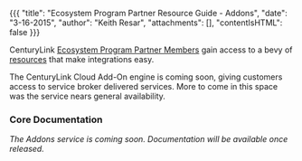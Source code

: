 {{{
  "title": "Ecosystem Program Partner Resource Guide - Addons",
  "date": "3-16-2015",
  "author": "Keith Resar",
  "attachments": [],
  "contentIsHTML": false
}}}



CenturyLink [Ecosystem Program Partner Members](centurylink-cloud-ecosystem-program-guide.md) gain access to a bevy of [resources](ecosystem-program-resources.md) that make integrations easy.

The CenturyLink Cloud Add-On engine is coming soon, giving customers access to service broker delivered services.  More to come in this space was the service nears general availability.

### Core Documentation

*The Addons service is coming soon.  Documentation will be available once released.*

